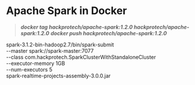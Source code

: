 # Apache Spark in Docker

> ***docker tag hackprotech/apache-spark:1.2.0 hackprotech/apache-spark:1.2.0***
> ***docker push hackprotech/apache-spark:1.2.0***


spark-3.1.2-bin-hadoop2.7/bin/spark-submit \
        --master spark://spark-master:7077 \
        --class com.hackprotech.SparkClusterWithStandaloneCluster \
        --executor-memory 1GB \
        --num-executors 5 \
        spark-realtime-projects-assembly-3.0.0.jar


